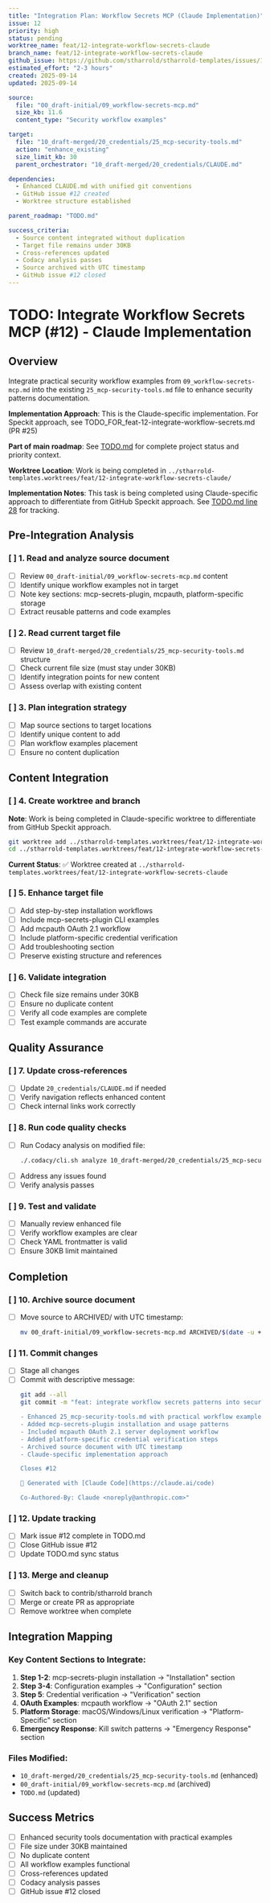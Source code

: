```yaml
---
title: "Integration Plan: Workflow Secrets MCP (Claude Implementation)"
issue: 12
priority: high
status: pending
worktree_name: feat/12-integrate-workflow-secrets-claude
branch_name: feat/12-integrate-workflow-secrets-claude
github_issue: https://github.com/stharrold/stharrold-templates/issues/12
estimated_effort: "2-3 hours"
created: 2025-09-14
updated: 2025-09-14

source:
  file: "00_draft-initial/09_workflow-secrets-mcp.md"
  size_kb: 11.6
  content_type: "Security workflow examples"

target:
  file: "10_draft-merged/20_credentials/25_mcp-security-tools.md"
  action: "enhance_existing"
  size_limit_kb: 30
  parent_orchestrator: "10_draft-merged/20_credentials/CLAUDE.md"

dependencies:
  - Enhanced CLAUDE.md with unified git conventions
  - GitHub issue #12 created
  - Worktree structure established

parent_roadmap: "TODO.md"

success_criteria:
  - Source content integrated without duplication
  - Target file remains under 30KB
  - Cross-references updated
  - Codacy analysis passes
  - Source archived with UTC timestamp
  - GitHub issue #12 closed
---
```


# TODO: Integrate Workflow Secrets MCP (#12) - Claude Implementation

## Overview
Integrate practical security workflow examples from `09_workflow-secrets-mcp.md` into the existing `25_mcp-security-tools.md` file to enhance security patterns documentation.

**Implementation Approach**: This is the Claude-specific implementation. For Speckit approach, see TODO_FOR_feat-12-integrate-workflow-secrets.md (PR #25)

**Part of main roadmap**: See [TODO.md](TODO.md) for complete project status and priority context.

**Worktree Location**: Work is being completed in `../stharrold-templates.worktrees/feat/12-integrate-workflow-secrets-claude/`

**Implementation Notes**: This task is being completed using Claude-specific approach to differentiate from GitHub Speckit approach. See [TODO.md line 28](TODO.md#L28) for tracking.

## Pre-Integration Analysis

### [ ] 1. Read and analyze source document
- [ ] Review `00_draft-initial/09_workflow-secrets-mcp.md` content
- [ ] Identify unique workflow examples not in target
- [ ] Note key sections: mcp-secrets-plugin, mcpauth, platform-specific storage
- [ ] Extract reusable patterns and code examples

### [ ] 2. Read current target file
- [ ] Review `10_draft-merged/20_credentials/25_mcp-security-tools.md` structure
- [ ] Check current file size (must stay under 30KB)
- [ ] Identify integration points for new content
- [ ] Assess overlap with existing content

### [ ] 3. Plan integration strategy
- [ ] Map source sections to target locations
- [ ] Identify unique content to add
- [ ] Plan workflow examples placement
- [ ] Ensure no content duplication

## Content Integration

### [ ] 4. Create worktree and branch
**Note**: Work is being completed in Claude-specific worktree to differentiate from GitHub Speckit approach.

```bash
git worktree add ../stharrold-templates.worktrees/feat/12-integrate-workflow-secrets-claude -b feat/12-integrate-workflow-secrets-claude
cd ../stharrold-templates.worktrees/feat/12-integrate-workflow-secrets-claude
```

**Current Status**: ✅ Worktree created at `../stharrold-templates.worktrees/feat/12-integrate-workflow-secrets-claude`

### [ ] 5. Enhance target file
- [ ] Add step-by-step installation workflows
- [ ] Include mcp-secrets-plugin CLI examples
- [ ] Add mcpauth OAuth 2.1 workflow
- [ ] Include platform-specific credential verification
- [ ] Add troubleshooting section
- [ ] Preserve existing structure and references

### [ ] 6. Validate integration
- [ ] Check file size remains under 30KB
- [ ] Ensure no duplicate content
- [ ] Verify all code examples are complete
- [ ] Test example commands are accurate

## Quality Assurance

### [ ] 7. Update cross-references
- [ ] Update `20_credentials/CLAUDE.md` if needed
- [ ] Verify navigation reflects enhanced content
- [ ] Check internal links work correctly

### [ ] 8. Run code quality checks
- [ ] Run Codacy analysis on modified file:
  ```bash
  ./.codacy/cli.sh analyze 10_draft-merged/20_credentials/25_mcp-security-tools.md
  ```
- [ ] Address any issues found
- [ ] Verify analysis passes

### [ ] 9. Test and validate
- [ ] Manually review enhanced file
- [ ] Verify workflow examples are clear
- [ ] Check YAML frontmatter is valid
- [ ] Ensure 30KB limit maintained

## Completion

### [ ] 10. Archive source document
- [ ] Move source to ARCHIVED/ with UTC timestamp:
  ```bash
  mv 00_draft-initial/09_workflow-secrets-mcp.md ARCHIVED/$(date -u +"%Y%m%dT%H%M%SZ")_09_workflow-secrets-mcp.md
  ```

### [ ] 11. Commit changes
- [ ] Stage all changes
- [ ] Commit with descriptive message:
  ```bash
  git add --all
  git commit -m "feat: integrate workflow secrets patterns into security tools (Claude implementation)

  - Enhanced 25_mcp-security-tools.md with practical workflow examples
  - Added mcp-secrets-plugin installation and usage patterns
  - Included mcpauth OAuth 2.1 server deployment workflow
  - Added platform-specific credential verification steps
  - Archived source document with UTC timestamp
  - Claude-specific implementation approach

  Closes #12

  🤖 Generated with [Claude Code](https://claude.ai/code)

  Co-Authored-By: Claude <noreply@anthropic.com>"
  ```

### [ ] 12. Update tracking
- [ ] Mark issue #12 complete in TODO.md
- [ ] Close GitHub issue #12
- [ ] Update TODO.md sync status

### [ ] 13. Merge and cleanup
- [ ] Switch back to contrib/stharrold branch
- [ ] Merge or create PR as appropriate
- [ ] Remove worktree when complete

## Integration Mapping

### Key Content Sections to Integrate:
1. **Step 1-2**: mcp-secrets-plugin installation → "Installation" section
2. **Step 3-4**: Configuration examples → "Configuration" section
3. **Step 5**: Credential verification → "Verification" section
4. **OAuth Examples**: mcpauth workflow → "OAuth 2.1" section
5. **Platform Storage**: macOS/Windows/Linux verification → "Platform-Specific" section
6. **Emergency Response**: Kill switch patterns → "Emergency Response" section

### Files Modified:
- `10_draft-merged/20_credentials/25_mcp-security-tools.md` (enhanced)
- `00_draft-initial/09_workflow-secrets-mcp.md` (archived)
- `TODO.md` (updated)

## Success Metrics
- [ ] Enhanced security tools documentation with practical examples
- [ ] File size under 30KB maintained
- [ ] No duplicate content
- [ ] All workflow examples functional
- [ ] Cross-references updated
- [ ] Codacy analysis passes
- [ ] GitHub issue #12 closed